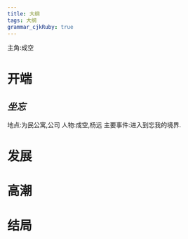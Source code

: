 ```yaml
---
title: 大纲
tags: 大纲
grammar_cjkRuby: true
---
```


主角:成空
# 开端

##  *坐忘*
地点:为民公寓,公司
人物:成空,杨远
主要事件:进入到忘我的境界.






# 发展


# 高潮



# 结局